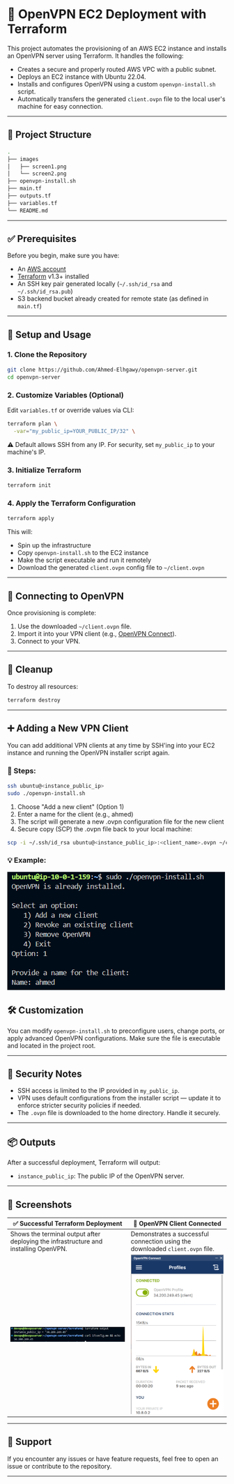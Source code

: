 # 🚀 OpenVPN EC2 Deployment with Terraform

This project automates the provisioning of an AWS EC2 instance and installs an OpenVPN server using Terraform. It handles the following:

- Creates a secure and properly routed AWS VPC with a public subnet.
- Deploys an EC2 instance with Ubuntu 22.04.
- Installs and configures OpenVPN using a custom `openvpn-install.sh` script.
- Automatically transfers the generated `client.ovpn` file to the local user's machine for easy connection.

---

## 📁 Project Structure

```bash
.
├── images
│   ├── screen1.png
│   └── screen2.png
├── openvpn-install.sh
├── main.tf
├── outputs.tf
├── variables.tf
└── README.md
```

---

## ✅ Prerequisites

Before you begin, make sure you have:

- An [AWS account](https://aws.amazon.com/)
- [Terraform](https://developer.hashicorp.com/terraform/install) v1.3+ installed
- An SSH key pair generated locally (`~/.ssh/id_rsa` and `~/.ssh/id_rsa.pub`)
- S3 backend bucket already created for remote state (as defined in `main.tf`)

---

## 🔧 Setup and Usage

### 1. Clone the Repository

```bash
git clone https://github.com/Ahmed-Elhgawy/openvpn-server.git
cd openvpn-server
```

### 2. Customize Variables (Optional)

Edit `variables.tf` or override values via CLI:

```bash
terraform plan \
  -var="my_public_ip=YOUR_PUBLIC_IP/32" \
```

⚠️ Default allows SSH from any IP. For security, set `my_public_ip` to your machine's IP.

### 3. Initialize Terraform

```bash
terraform init
```

### 4. Apply the Terraform Configuration

```bash
terraform apply
```
This will:
- Spin up the infrastructure
- Copy `openvpn-install.sh` to the EC2 instance
- Make the script executable and run it remotely
- Download the generated `client.ovpn` config file to `~/client.ovpn`

--- 

## 🔑 Connecting to OpenVPN

Once provisioning is complete:
1. Use the downloaded `~/client.ovpn` file.
2. Import it into your VPN client (e.g., [OpenVPN Connect](https://openvpn.net/client/)).
3. Connect to your VPN.

---

## 🧹 Cleanup

To destroy all resources:

```bash
terraform destroy
```

---

## ➕ Adding a New VPN Client

You can add additional VPN clients at any time by SSH'ing into your EC2 instance and running the OpenVPN installer script again.

### 🧩 Steps:

```bash
ssh ubuntu@<instance_public_ip>
sudo ./openvpn-install.sh
```

1. Choose "Add a new client" (Option 1)
2. Enter a name for the client (e.g., ahmed)
3. The script will generate a new .ovpn configuration file for the new client
4. Secure copy (SCP) the .ovpn file back to your local machine:

```bash
scp -i ~/.ssh/id_rsa ubuntu@<instance_public_ip>:<client_name>.ovpn ~/client_<client_name>.ovpn
```

### 💡 Example:

![Add New Client](images/screen3.png)

## 🛠️ Customization

You can modify `openvpn-install.sh` to preconfigure users, change ports, or apply advanced OpenVPN configurations. Make sure the file is executable and located in the project root.

---

## 🔐 Security Notes

- SSH access is limited to the IP provided in `my_public_ip`.
- VPN uses default configurations from the installer script — update it to enforce stricter security policies if needed.
- The `.ovpn` file is downloaded to the home directory. Handle it securely.

---

## 📦 Outputs

After a successful deployment, Terraform will output:
- `instance_public_ip`: The public IP of the OpenVPN server.

---

## 📸 Screenshots

| ✅ Successful Terraform Deployment | 🔗 OpenVPN Client Connected |
| ---------------------------------- | ---------------------------- |
| Shows the terminal output after deploying the infrastructure and installing OpenVPN. | Demonstrates a successful connection using the downloaded `client.ovpn` file. |
| ![Terraform Deployment Output](images/screen2.png) | ![OpenVPN Client Connected](images/screen1.png) |

---

## 🙋 Support

If you encounter any issues or have feature requests, feel free to open an issue or contribute to the repository.

---
